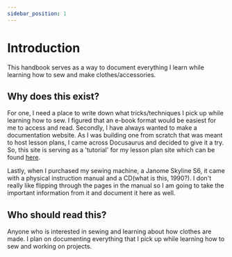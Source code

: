 ```yaml
---
sidebar_position: 1
---
```


# Introduction

This handbook serves as a way to document everything I learn while learning how to sew and make clothes/accessories.

## Why does this exist?

For one, I need a place to write down what tricks/techniques I pick up while learning how to sew. I figured that an e-book format would be easiest for me to access and read. Secondly, I have always wanted to make a documentation website. As I was building one from scratch that was meant to host lesson plans, I came across Docusaurus and decided to give it a try. So, this site is serving as a 'tutorial' for my lesson plan site which can be found [here](https://github.com/alexandernunez1/open-lessons).

Lastly, when I purchased my sewing machine, a Janome Skyline S6, it came with a physical instruction manual and a CD(what is this, 1990?). I don't really like flipping through the pages in the manual so I am going to take the important information from it and document it here as well. 


## Who should read this?

Anyone who is interested in sewing and learning about how clothes are made. I plan on documenting everything that I pick up while learning how to sew and working on projects. 

